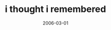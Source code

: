 ---
layout: base.njk
title : 'i thought i remembered' 
view_title : 'i thought i remembered' 
year : '2006' 
date : '2006-03-01' 
img_file : '/drawing/ithoughtiremembered.png' 
html_file : 'ithoughtiremembered' 
next_html : 'itshappening.html' 
year_order : '89' 
permalink : "title/{{html_file}}.html"
---